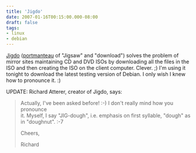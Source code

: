 ```yaml
---
title: 'Jigdo'
date: 2007-01-16T00:15:00.000-08:00
draft: false
tags: 
- linux
- debian
---
```


[Jigdo](http://en.wikipedia.org/wiki/Jigdo) ([portmanteau](http://dictionary.com/browse/portmanteau) of "Jigsaw" and "download") solves the problem of mirror sites maintaining CD and DVD ISOs by downloading all the files in the ISO and then creating the ISO on the client computer. Clever. ;) I'm using it tonight to download the latest testing version of Debian. I only wish I knew how to pronounce it. :)  
  
UPDATE: Richard Atterer, creator of Jigdo, says:  

> Actually, I've been asked before! :-) I don't really mind how you pronounce  
> it. Myself, I say "JIG-dough", i.e. emphasis on first syllable, "dough" as  
> in "doughnut". :-7  
>   
> Cheers,  
>   
> Richard